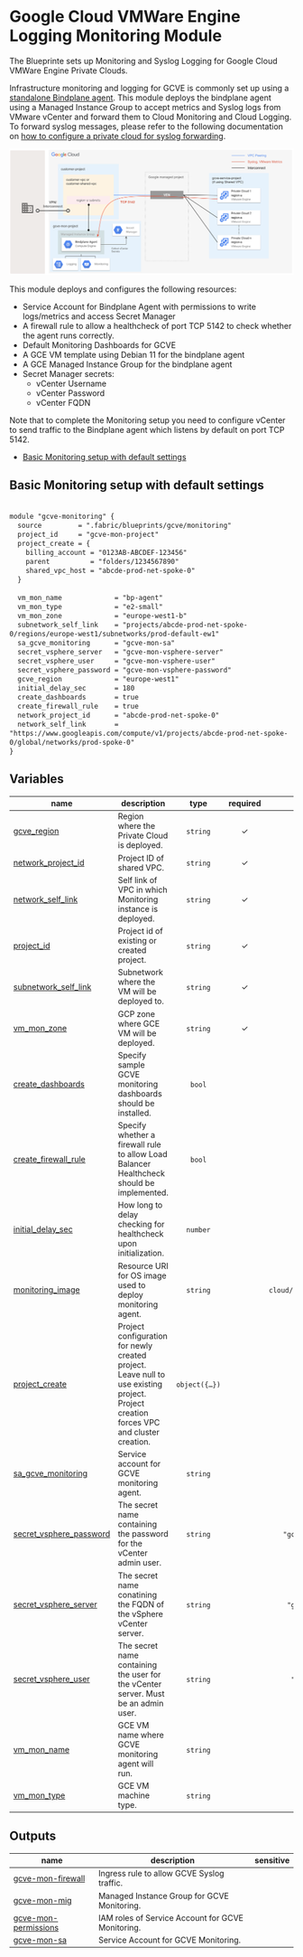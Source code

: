 # Google Cloud VMWare Engine Logging Monitoring Module

The Blueprinte sets up Monitoring and Syslog Logging for Google Cloud VMWare Engine Private Clouds.

Infrastructure monitoring and logging for GCVE is commonly set up using a [standalone Bindplane agent](https://cloud.google.com/vmware-engine/docs/environment/howto-cloud-monitoring-standalone). This module deploys the bindplane agent using a Managed Instance Group to accept metrics and Syslog logs from VMware vCenter and forward them to Cloud Monitoring and Cloud Logging. To forward syslog messages, please refer to the following documentation on [how to configure a private cloud for syslog forwarding](https://cloud.google.com/vmware-engine/docs/environment/howto-forward-syslog).

<p align="center">
  <img src="gcve-mon-diagram.png" alt="GCVE Logging and Monitoring Blueprint">
</p>

This module deploys and configures the following resources:
 * Service Account for Bindplane Agent with permissions to write logs/metrics and access Secret Manager
 * A firewall rule to allow a healthcheck of port TCP 5142 to check whether the agent runs correctly.
 * Default Monitoring Dashboards for GCVE
 * A GCE VM template using Debian 11 for the bindplane agent
 * A GCE Managed Instance Group for the bindplane agent
 * Secret Manager secrets:
    * vCenter Username
    * vCenter Password
    * vCenter FQDN

Note that to complete the Monitoring setup you need to configure vCenter to send traffic to the Bindplane agent which listens by default on port TCP 5142.

<!-- BEGIN TOC -->
- [Basic Monitoring setup with default settings](#basic-monitoring-setup-with-default-settings)
<!-- END TOC -->

## Basic Monitoring setup with default settings

```hcl

module "gcve-monitoring" {
  source         = ".fabric/blueprints/gcve/monitoring"
  project_id     = "gcve-mon-project"
  project_create = {
    billing_account = "0123AB-ABCDEF-123456"
    parent          = "folders/1234567890"
    shared_vpc_host = "abcde-prod-net-spoke-0"
  }

  vm_mon_name             = "bp-agent"
  vm_mon_type             = "e2-small"
  vm_mon_zone             = "europe-west1-b"
  subnetwork_self_link    = "projects/abcde-prod-net-spoke-0/regions/europe-west1/subnetworks/prod-default-ew1"
  sa_gcve_monitoring      = "gcve-mon-sa"
  secret_vsphere_server   = "gcve-mon-vsphere-server"
  secret_vsphere_user     = "gcve-mon-vsphere-user"
  secret_vsphere_password = "gcve-mon-vsphere-password"
  gcve_region             = "europe-west1"
  initial_delay_sec       = 180
  create_dashboards       = true
  create_firewall_rule    = true
  network_project_id      = "abcde-prod-net-spoke-0"
  network_self_link       = "https://www.googleapis.com/compute/v1/projects/abcde-prod-net-spoke-0/global/networks/prod-spoke-0"
}

```


<!-- BEGIN TFDOC -->
## Variables

| name | description | type | required | default |
|---|---|:---:|:---:|:---:|
| [gcve_region](variables.tf#L29) | Region where the Private Cloud is deployed. | <code>string</code> | ✓ |  |
| [network_project_id](variables.tf#L46) | Project ID of shared VPC. | <code>string</code> | ✓ |  |
| [network_self_link](variables.tf#L51) | Self link of VPC in which Monitoring instance is deployed. | <code>string</code> | ✓ |  |
| [project_id](variables.tf#L66) | Project id of existing or created project. | <code>string</code> | ✓ |  |
| [subnetwork_self_link](variables.tf#L95) | Subnetwork where the VM will be deployed to. | <code>string</code> | ✓ |  |
| [vm_mon_zone](variables.tf#L112) | GCP zone where GCE VM will be deployed. | <code>string</code> | ✓ |  |
| [create_dashboards](variables.tf#L17) | Specify sample GCVE monitoring dashboards should be installed. | <code>bool</code> |  | <code>true</code> |
| [create_firewall_rule](variables.tf#L23) | Specify whether a firewall rule to allow Load Balancer Healthcheck should be implemented. | <code>bool</code> |  | <code>true</code> |
| [initial_delay_sec](variables.tf#L34) | How long to delay checking for healthcheck upon initialization. | <code>number</code> |  | <code>180</code> |
| [monitoring_image](variables.tf#L40) | Resource URI for OS image used to deploy monitoring agent. | <code>string</code> |  | <code>&#34;projects&#47;debian-cloud&#47;global&#47;images&#47;family&#47;debian-11&#34;</code> |
| [project_create](variables.tf#L56) | Project configuration for newly created project. Leave null to use existing project. Project creation forces VPC and cluster creation. | <code title="object&#40;&#123;&#10;  billing_account &#61; string&#10;  parent          &#61; optional&#40;string&#41;&#10;  shared_vpc_host &#61; optional&#40;string&#41;&#10;&#125;&#41;">object&#40;&#123;&#8230;&#125;&#41;</code> |  | <code>null</code> |
| [sa_gcve_monitoring](variables.tf#L71) | Service account for GCVE monitoring agent. | <code>string</code> |  | <code>&#34;gcve-mon-sa&#34;</code> |
| [secret_vsphere_password](variables.tf#L77) | The secret name containing the password for the vCenter admin user. | <code>string</code> |  | <code>&#34;gcve-mon-vsphere-password&#34;</code> |
| [secret_vsphere_server](variables.tf#L83) | The secret name conatining the FQDN of the vSphere vCenter server. | <code>string</code> |  | <code>&#34;gcve-mon-vsphere-server&#34;</code> |
| [secret_vsphere_user](variables.tf#L89) | The secret name containing the user for the vCenter server. Must be an admin user. | <code>string</code> |  | <code>&#34;gcve-mon-vsphere-user&#34;</code> |
| [vm_mon_name](variables.tf#L100) | GCE VM name where GCVE monitoring agent will run. | <code>string</code> |  | <code>&#34;bp-agent&#34;</code> |
| [vm_mon_type](variables.tf#L106) | GCE VM machine type. | <code>string</code> |  | <code>&#34;e2-small&#34;</code> |

## Outputs

| name | description | sensitive |
|---|---|:---:|
| [gcve-mon-firewall](outputs.tf#L17) | Ingress rule to allow GCVE Syslog traffic. |  |
| [gcve-mon-mig](outputs.tf#L22) | Managed Instance Group for GCVE Monitoring. |  |
| [gcve-mon-permissions](outputs.tf#L27) | IAM roles of Service Account for GCVE Monitoring. |  |
| [gcve-mon-sa](outputs.tf#L32) | Service Account for GCVE Monitoring. |  |
<!-- END TFDOC -->

